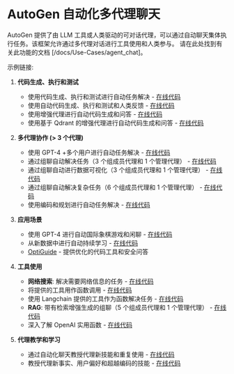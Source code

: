 # AutoGen 自动化多代理聊天

AutoGen 提供了由 LLM 工具或人类驱动的可对话代理，可以通过自动聊天集体执行任务。该框架允许通过多代理对话进行工具使用和人类参与。
请在此处找到有关此功能的文档 [/docs/Use-Cases/agent_chat]。

示例链接:


1. **代码生成、执行和测试**

   - 使用代码生成、执行和测试进行自动任务解决 - [在线代码](https://github.com/microsoft/autogen/blob/main/notebook/agentchat_auto_feedback_from_code_execution.ipynb)
   - 使用自动代码生成、执行和测试和人类反馈 - [在线代码](https://github.com/microsoft/autogen/blob/main/notebook/agentchat_human_feedback.ipynb)
   - 使用增强代理进行自动代码生成和问答 - [在线代码](https://github.com/microsoft/autogen/blob/main/notebook/agentchat_RetrieveChat.ipynb)
   - 使用基于 Qdrant 的增强代理进行自动代码生成和问答 - [在线代码](https://github.com/microsoft/autogen/blob/main/notebook/agentchat_qdrant_RetrieveChat.ipynb)

2. **多代理协作 (> 3 个代理)**

   - 使用 GPT-4 +多个用户进行自动任务解决 - [在线代码](https://github.com/microsoft/autogen/blob/main/notebook/agentchat_two_users.ipynb)
   - 通过组聊自动解决任务（3 个组成员代理和 1 个管理代理） - [在线代码](https://github.com/microsoft/autogen/blob/main/notebook/agentchat_groupchat.ipynb)
   - 通过组聊自动进行数据可视化（3 个组成员代理和 1 个管理代理） - [在线代码](https://github.com/microsoft/autogen/blob/main/notebook/agentchat_groupchat_vis.ipynb)
   - 通过组聊自动解决复杂任务（6 个组成员代理和 1 个管理代理） - [在线代码](https://github.com/microsoft/autogen/blob/main/notebook/agentchat_groupchat_research.ipynb)
   - 使用编码和规划进行自动任务解决 - [在线代码](https://github.com/microsoft/autogen/blob/main/notebook/agentchat_planning.ipynb)

3. **应用场景**

   - 使用 GPT-4 进行自动国际象棋游戏和闲聊 - [在线代码](https://github.com/microsoft/autogen/blob/main/notebook/agentchat_chess.ipynb)
   - 从新数据中进行自动持续学习 - [在线代码](https://github.com/microsoft/autogen/blob/main/notebook/agentchat_stream.ipynb)
   - [OptiGuide](https://github.com/microsoft/optiguide) - 提供优化的代码工具和安全问答

4. **工具使用**

   - **网络搜索**: 解决需要网络信息的任务 - [在线代码](https://github.com/microsoft/autogen/blob/main/notebook/agentchat_web_info.ipynb)
   - 将提供的工具用作函数调用 - [在线代码](https://github.com/microsoft/autogen/blob/main/notebook/agentchat_function_call.ipynb)
   - 使用 Langchain 提供的工具作为函数解决任务 - [在线代码](https://github.com/microsoft/autogen/blob/main/notebook/agentchat_function_call.ipynb)
   - **RAG**: 带有检索增强生成的组聊（5 个组成员代理和 1 个管理代理） - [在线代码](https://github.com/microsoft/autogen/blob/main/notebook/agentchat_groupchat_RAG.ipynb)
   - 深入了解 OpenAI 实用函数 - [在线代码](https://github.com/microsoft/autogen/blob/main/notebook/oai_openai_utils.ipynb)

5. **代理教学和学习**
   - 通过自动化聊天教授代理新技能和重复使用 - [在线代码](https://github.com/microsoft/autogen/blob/main/notebook/agentchat_teaching.ipynb)
   - 教授代理新事实、用户偏好和超越编码的技能 - [在线代码](https://github.com/microsoft/autogen/blob/main/notebook/agentchat_teachability.ipynb)
